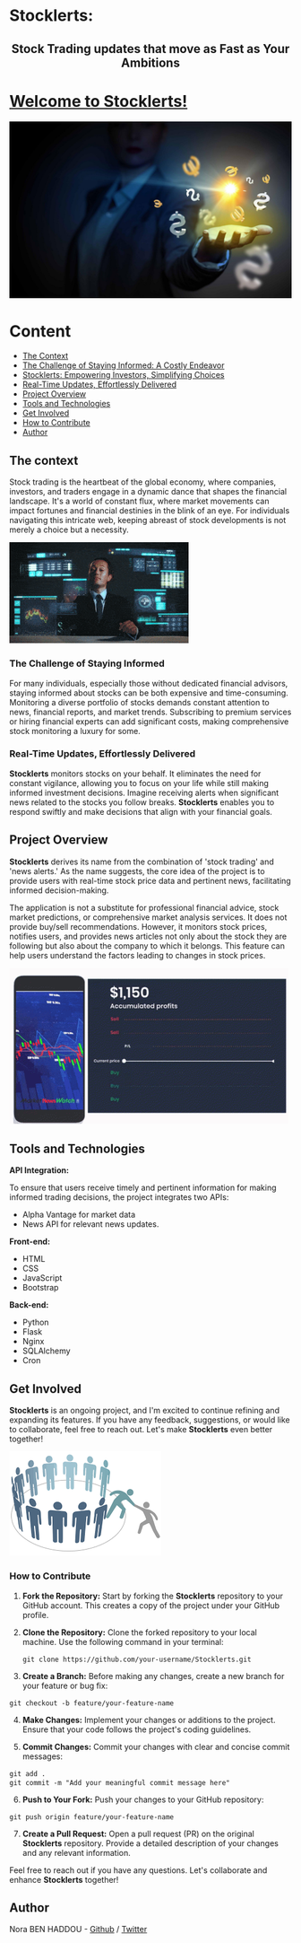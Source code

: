 # Stocklerts: 
<h2 align="center"> Stock Trading updates that move as Fast as Your Ambitions</h2>

[Welcome to Stocklerts!](https://www.stocklerts.tech/)
=================================
![](./static/assets/img/readme/readme-1.jpg)

# Content
- [The Context](#the-context)
- [The Challenge of Staying Informed: A Costly Endeavor](#the-challenge-of-staying-informed-a-costly-endeavor)
- [Stocklerts: Empowering Investors, Simplifying Choices](#stocklerts-empowering-investors-simplifying-choices)
- [Real-Time Updates, Effortlessly Delivered](#real-time-updates-effortlessly-delivered)
- [Project Overview](#project-overview)
- [Tools and Technologies](#tools-and-technologies)
- [Get Involved](#get-involved)
- [How to Contribute](#how-to-contribute)
- [Author](#author)

## The context

Stock trading is the heartbeat of the global economy, where companies, investors, and traders engage in a dynamic dance that shapes 
the financial landscape. It's a world of constant flux, where market movements can impact fortunes and financial destinies in the blink
of an eye. For individuals navigating this intricate web, keeping abreast of stock developments is not merely a choice but a necessity.


![](./static/assets/img/readme/readme-2.gif)

### The Challenge of Staying Informed

For many individuals, especially those without dedicated financial advisors, staying informed about stocks can be both expensive and 
time-consuming. Monitoring a diverse portfolio of stocks demands constant attention to news, financial reports, and market trends. 
Subscribing to premium services or hiring financial experts can add significant costs, making comprehensive stock monitoring a luxury 
for some.

### Real-Time Updates, Effortlessly Delivered

__Stocklerts__ monitors stocks on your behalf. It eliminates the need for constant vigilance, allowing you to focus on your life while
still making informed investment decisions.
Imagine receiving alerts when significant news related to the stocks you follow breaks. __Stocklerts__ enables you to respond swiftly and 
make decisions that align with your financial goals. 

## Project Overview

__Stocklerts__ derives its name from the combination of 'stock trading' and 'news alerts.' As the name suggests, the core idea of the project
is to provide users with real-time stock price data and pertinent news, facilitating informed decision-making. 

The application is not a substitute for professional financial advice, stock market predictions, or comprehensive market analysis services. 
It does not provide buy/sell recommendations. However, it monitors stock prices, notifies users, and provides news articles not only about 
the stock they are following but also about the company to which it belongs. This feature can help users understand the factors leading to
changes in stock prices.


![](./static/assets/img/readme/readme-3.gif)

## Tools and Technologies 

**API Integration:**

To ensure that users receive timely and pertinent information for making informed trading decisions, the project integrates two APIs:
   - Alpha Vantage for market data
   - News API for relevant news updates.

**Front-end:**
- HTML
- CSS
- JavaScript
- Bootstrap

**Back-end:**
- Python
- Flask
- Nginx
- SQLAlchemy
- Cron

## Get Involved
__Stocklerts__ is an ongoing project, and I'm excited to continue refining and expanding its features.
If you have any feedback, suggestions, or would like to collaborate, feel free to reach out. Let's make __Stocklerts__ even better together!

![](./static/assets/img/readme/readme-4.png)

### How to Contribute

1. **Fork the Repository:**
   Start by forking the __Stocklerts__ repository to your GitHub account. This creates a copy of the project under your GitHub profile.

2. **Clone the Repository:**
   Clone the forked repository to your local machine. Use the following command in your terminal:

   ```
   git clone https://github.com/your-username/Stocklerts.git

3. **Create a Branch:**
Before making any changes, create a new branch for your feature or bug fix:

  ```
  git checkout -b feature/your-feature-name
  ```
4. **Make Changes:**
Implement your changes or additions to the project. Ensure that your code follows the project's coding guidelines.

5. **Commit Changes:**
Commit your changes with clear and concise commit messages:
```
git add .
git commit -m "Add your meaningful commit message here"
```
6. **Push to Your Fork:**
Push your changes to your GitHub repository:
```
git push origin feature/your-feature-name
```
7. **Create a Pull Request:**
Open a pull request (PR) on the original __Stocklerts__ repository. Provide a detailed description of your changes and any relevant information.

Feel free to reach out if you have any questions. Let's collaborate and enhance __Stocklerts__ together!


## Author
Nora BEN HADDOU - [Github](https://github.com/Nawaritta) / [Twitter](https://twitter.com/NoraBH7)

